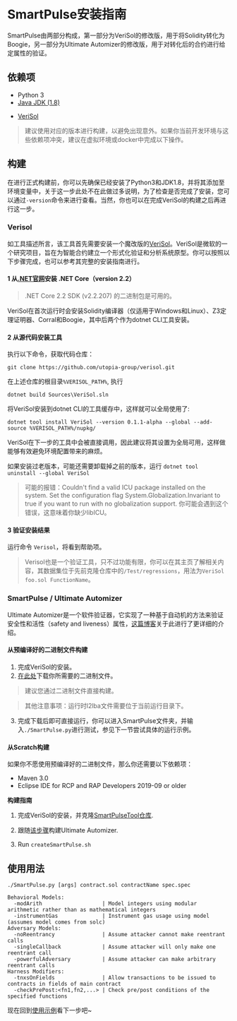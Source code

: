 # SmartPulse安装指南

SmartPulse由两部分构成，第一部分为VeriSol的修改版，用于将Solidity转化为Boogie，另一部分为Ultimate Automizer的修改版，用于对转化后的合约进行给定属性的验证。

## 依赖项

- Python 3
- [Java JDK (1.8)](https://www.oracle.com/java/technologies/javase/javase-jdk8-downloads.html)

+ [VeriSol](https://github.com/utopia-group/verisol)

> 建议使用对应的版本进行构建，以避免出现意外。如果你当前开发环境与这些依赖项冲突，建议在虚拟环境或docker中完成以下操作。

## 构建

在进行正式构建前，你可以先确保已经安装了Python3和JDK1.8，并将其添加至环境变量中，关于这一步此处不在此做过多说明，为了检查是否完成了安装，您可以通过`-version`命令来进行查看。当然，你也可以在完成VeriSol的构建之后再进行这一步。

### Verisol

如工具描述所言，该工具首先需要安装一个魔改版的[VeriSol](https://github.com/utopia-group/verisol)。VeriSol是微软的一个研究项目，旨在为智能合约建立一个形式化验证和分析系统原型。你可以按照以下步骤完成，也可以参考其完整的安装指南进行。

#### 1 从[.NET官网](https://dotnet.microsoft.com/download/dotnet-core/2.2#sdk-2.2.106)安装 .NET Core（version 2.2）

> .NET Core 2.2 SDK (v2.2.207) 的二进制包是可用的。

VeriSol在首次运行时会安装Solidity编译器（仅适用于Windows和Linux）、Z3定理证明器、Corral和Boogie，其中后两个作为dotnet CLI工具安装。

#### 2 从源代码安装工具

执行以下命令，获取代码仓库：

```shell
git clone https://github.com/utopia-group/verisol.git
```

在上述仓库的根目录`%VERISOL_PATH%`, 执行

```shell
dotnet build Sources\VeriSol.sln
```

将VeriSol安装到dotnet CLI的工具缓存中，这样就可以全局使用了:

```shell
dotnet tool install VeriSol --version 0.1.1-alpha --global --add-source %VERISOL_PATH%/nupkg/
```

VeriSol在下一步的工具中会被直接调用，因此建议将其设置为全局可用，这样做能够有效避免环境配置带来的麻烦。

如果安装过老版本，可能还需要卸载掉之前的版本，运行 `dotnet tool uninstall --global VeriSol`

>可能的报错：Couldn't find a valid ICU package installed on the system. Set the configuration flag System.Globalization.Invariant to true if you want to run with no globalization support. 你可能会遇到这个错误，这意味着你缺少libICU。
>

#### 3 验证安装结果

运行命令 `Verisol`，将看到帮助项。

> Verisol也是一个验证工具，只不过功能有限，你可以在其主页了解相关内容，其数据集位于先前克隆仓库中的`/Test/regressions`，用法为`VeriSol foo.sol FunctionName`。



### SmartPulse / Ultimate Automizer

Ultimate Automizer是一个软件验证器，它实现了一种基于自动机的方法来验证安全性和活性（safety and liveness）属性，[这篇博客]((https://zhuanlan.zhihu.com/p/127842902))关于此进行了更详细的介绍。

#### 从预编译好的二进制文件构建

1. 完成VeriSol的安装。
2. [在此处](https://github.com/utopia-group/SmartPulseTool/releases)下载你所需要的二进制文件。

> 建议您通过二进制文件直接构建。

>其他注意事项：运行时l2lba文件需要位于当前运行目录下。

3. 完成下载后即可直接运行，你可以进入SmartPulse文件夹，并输入`./SmartPulse.py`进行测试，参见下一节尝试具体的运行示例。

#### 从Scratch构建

如果你不愿使用预编译好的二进制文件，那么你还需要以下依赖项：

- Maven 3.0
- Eclipse IDE for RCP and RAP Developers 2019-09 or older

**构建指南**

1. 完成VeriSol的安装，并克隆[SmartPulseTool仓库](https://github.com/utopia-group/SmartPulseTool/tree/master).

2. 跟随[该步骤](https://github.com/ultimate-pa/ultimate/wiki/Installation/2979de9af052431d7923beeb8a77dacc23d5e528)构建Ultimate Automizer.

3. Run `createSmartPulse.sh`

## 使用用法

```
./SmartPulse.py [args] contract.sol contractName spec.spec 

Behavioral Models: 
  -modArith                   | Model integers using modular arithmetic rather than as mathematical integers 
  -instrumentGas              | Instrument gas usage using model (assumes model comes from solc) 
Adversary Models: 
  -noReentrancy               | Assume attacker cannot make reentrant calls 
  -singleCallback             | Assume attacker will only make one reentrant call 
  -powerfulAdversary          | Assume attacker can make arbitrary reentrant calls 
Harness Modifiers: 
  -tnxsOnFields               | Allow transactions to be issued to contracts in fields of main contract 
  -checkPrePost:<fn1,fn2,...> | Check pre/post conditions of the specified functions 
```

现在回到[使用示例](/?id=usage)看下一步吧~

